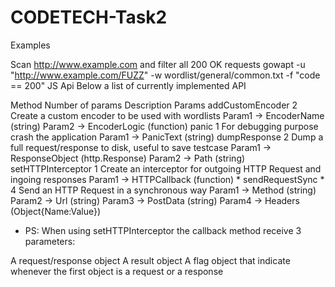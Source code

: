 # CODETECH-Task2


Examples

Scan http://www.example.com and filter all 200 OK requests
gowapt -u "http://www.example.com/FUZZ" -w wordlist/general/common.txt -f "code == 200"
JS Api
Below a list of currently implemented API

Method	Number of params	Description	Params
addCustomEncoder	2	Create a custom encoder to be used with wordlists	Param1 -> EncoderName (string)
Param2 -> EncoderLogic (function)
panic	1	For debugging purpose crash the application	Param1 -> PanicText (string)
dumpResponse	2	Dump a full request/response to disk, useful to save testcase	Param1 -> ResponseObject (http.Response)
Param2 -> Path (string)
setHTTPInterceptor	1	Create an interceptor for outgoing HTTP Request and ingoing responses	Param1 -> HTTPCallback (function) *
sendRequestSync *	4	Send an HTTP Request in a synchronous way	Param1 -> Method (string)
Param2 -> Url (string)
Param3 -> PostData (string)
Param4 -> Headers (Object{Name:Value})
* PS: When using setHTTPInterceptor the callback method receive 3 parameters:

A request/response object
A result object
A flag object that indicate whenever the first object is a request or a response
